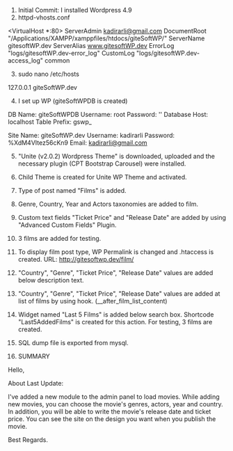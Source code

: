 1. Initial Commit: I installed Wordpress 4.9
2. httpd-vhosts.conf

<VirtualHost *:80>
    ServerAdmin kadirarli@gmail.com
    DocumentRoot "/Applications/XAMPP/xamppfiles/htdocs/giteSoftWP/"
    ServerName gitesoftWP.dev
    ServerAlias www.gitesoftWP.dev
    ErrorLog "logs/gitesoftWP.dev-error_log"
    CustomLog "logs/gitesoftWP.dev-access_log" common
</VirtualHost>

3. sudo nano /etc/hosts

127.0.0.1       giteSoftWP.dev

4. I set up WP (giteSoftWPDB is created)

DB Name: giteSoftWPDB
Username: root
Password: ''
Database Host: localhost
Table Prefix: gswp_

Site Name: giteSoftWP.dev
Username: kadirarli
Password: %XdM4VItez56cKn9
Email: kadirarli@gmail.com

5. "Unite (v2.0.2) Wordpress Theme" is downloaded, uploaded and the necessary plugin (CPT Bootstrap Carousel) were installed.

6. Child Theme is created for Unite WP Theme and activated.

7. Type of post named "Films" is added.

8. Genre, Country, Year and Actors taxonomies are added to film.

9. Custom text fields "Ticket Price" and "Release Date" are added by using "Advanced Custom Fields" Plugin.

10. 3 films are added for testing. 

11. To display film post type, WP Permalink is changed and .htaccess is created. URL: http://gitesoftwp.dev/film/

12. "Country", "Genre", "Ticket Price", "Release Date" values are added below description text.

13. "Country", "Genre", "Ticket Price", "Release Date" values are added at list of films by using hook. (__after_film_list_content)

14. Widget named "Last 5 Films" is added below search box. Shortcode "Last5AddedFilms" is created for this action. For testing, 3 films are created.

15. SQL dump file is exported from mysql.

16. SUMMARY

Hello,

About Last Update:

I've added a new module to the admin panel to load movies. While adding new movies, you can choose the movie's genres, actors, year and country. In addition, you will be able to write the movie's release date and ticket price. You can see the site on the design you want when you publish the movie.

Best Regards.


